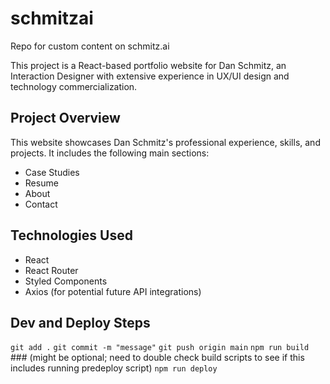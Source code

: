 # schmitzai
Repo for custom content on schmitz.ai

This project is a React-based portfolio website for Dan Schmitz, an Interaction Designer with extensive experience in UX/UI design and technology commercialization.

## Project Overview

This website showcases Dan Schmitz's professional experience, skills, and projects. It includes the following main sections:

- Case Studies
- Resume
- About
- Contact

## Technologies Used

- React
- React Router
- Styled Components
- Axios (for potential future API integrations)

## Dev and Deploy Steps

`git add .`
`git commit -m "message"`
`git push origin main`
`npm run build` ### (might be optional; need to double check build scripts to see if this includes running predeploy script)
`npm run deploy`

